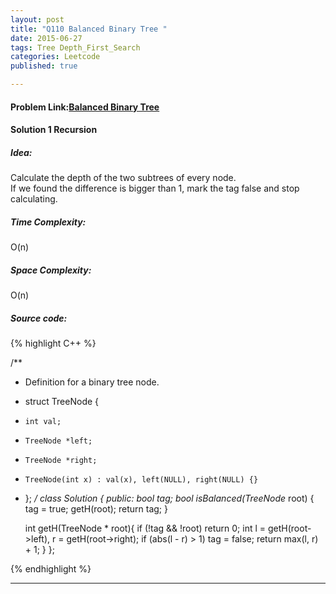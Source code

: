 ```yaml
---
layout: post
title: "Q110 Balanced Binary Tree "
date: 2015-06-27
tags: Tree Depth_First_Search
categories: Leetcode
published: true

---
```

#### Problem Link:[Balanced Binary Tree ](https://leetcode.com/problems/balanced-binary-tree/) 

#### Solution 1 Recursion

##### Idea:

Calculate the depth of the two subtrees of every node.       
If we found the difference is bigger than 1, mark the tag false and stop calculating.   

##### Time Complexity:
O(n)

##### Space Complexity:
O(n)

##### Source code:
{% highlight C++ %}

/**
 * Definition for a binary tree node.
 * struct TreeNode {
 *     int val;
 *     TreeNode *left;
 *     TreeNode *right;
 *     TreeNode(int x) : val(x), left(NULL), right(NULL) {}
 * };
 */
class Solution {
public:
    bool tag;
    bool isBalanced(TreeNode* root) {
        tag = true;
        getH(root);
        return tag;
    }
    
    int getH(TreeNode * root){
        if (!tag && !root) return 0;
        int l = getH(root->left), r = getH(root->right);
        if (abs(l - r) > 1) tag = false;
        return max(l, r) + 1;
    }
};

{% endhighlight %}


---
